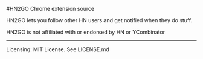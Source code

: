 #HN2GO Chrome extension source

HN2GO lets you follow other HN users and get notified when they do stuff.

HN2GO is not affiliated with or endorsed by HN or YCombinator



---------------

Licensing: MIT License. See LICENSE.md